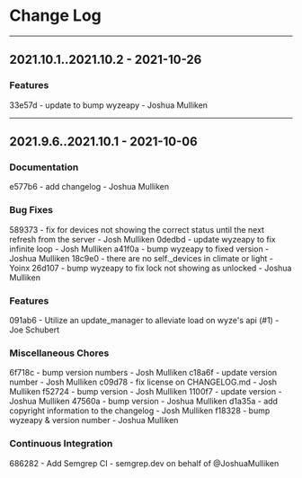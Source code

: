<!--
SPDX-FileCopyrightText: 2021 Katie Mulliken <katie@mulliken.net>

SPDX-License-Identifier: Apache-2.0
-->

# Change Log


- - -
## 2021.10.1..2021.10.2 - 2021-10-26


### Features

33e57d - update to bump wyzeapy - Joshua Mulliken

- - -
## 2021.9.6..2021.10.1 - 2021-10-06


### Documentation

e577b6 - add changelog - Joshua Mulliken

### Bug Fixes

589373 - fix for devices not showing the correct status until the next refresh from the server - Josh Mulliken
0dedbd - update wyzeapy to fix infinite loop - Josh Mulliken
a41f0a - bump wyzeapy to fixed version - Joshua Mulliken
18c9e0 - there are no self._devices in climate or light - Yoinx
26d107 - bump wyzeapy to fix lock not showing as unlocked - Joshua Mulliken

### Features

091ab6 - Utilize an update_manager to alleviate load on wyze's api  (#1) - Joe Schubert

### Miscellaneous Chores

6f718c - bump version numbers - Josh Mulliken
c18a6f - update version number - Josh Mulliken
c09d78 - fix license on CHANGELOG.md - Josh Mulliken
f52724 - bump version - Josh Mulliken
1100f7 - update version - Joshua Mulliken
47560a - bump version - Joshua Mulliken
d1a35a - add copyright information to the changelog - Josh Mulliken
f18328 - bump wyzeapy & version number - Joshua Mulliken

### Continuous Integration

686282 - Add Semgrep CI - semgrep.dev on behalf of @JoshuaMulliken
